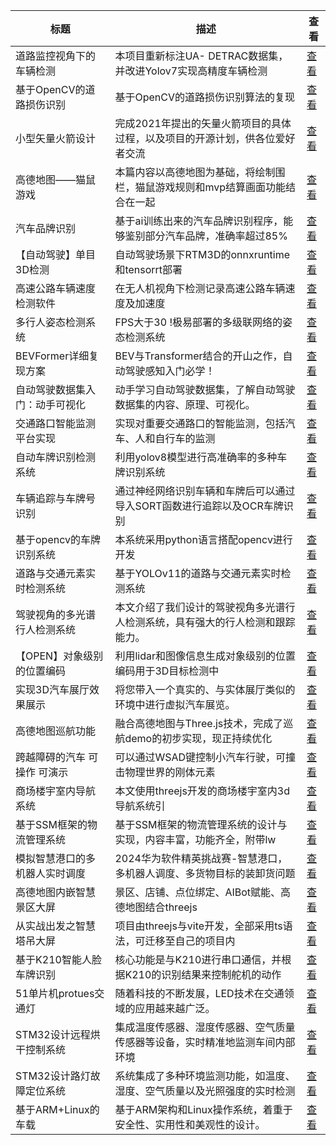 |标题|描述|查看|
|-|-|-|
| 道路监控视角下的车辆检测    | 本项目重新标注UA- DETRAC数据集，并改进Yolov7实现高精度车辆检测  | [查看](https://www.aspiringcode.com/content?id=17258868409861) |
| 基于OpenCV的道路损伤识别 | 基于OpenCV的道路损伤识别算法的复现                     | [查看](https://www.aspiringcode.com/content?id=17332130572465) |
| 小型矢量火箭设计        | 完成2021年提出的矢量火箭项目的具体过程，以及项目的开源计划，供各位爱好者交流 | [查看](https://www.aspiringcode.com/content?id=17269239234485) |
| 高德地图——猫鼠游戏      | 本篇内容以高德地图为基础，将绘制围栏，猫鼠游戏规则和mvp结算画面功能结合在一起 | [查看](https://www.aspiringcode.com/content?id=17283566574863) |
| 汽车品牌识别          | 基于ai训练出来的汽车品牌识别程序，能够鉴别部分汽车品牌，准确率超过85%    | [查看](https://www.aspiringcode.com/content?id=19)             |
| 【自动驾驶】单目3D检测    | 自动驾驶场景下RTM3D的onnxruntime和tensorrt部署      | [查看](https://www.aspiringcode.com/content?id=17086822672850) |
| 高速公路车辆速度检测软件    | 在无人机视角下检测记录高速公路车辆速度及加速度                  | [查看](https://www.aspiringcode.com/content?id=17116866339395) |
| 多行人姿态检测系统       | FPS大于30 !极易部署的多级联网络的姿态检测系统               | [查看](https://www.aspiringcode.com/content?id=17126493245787) |
| BEVFormer详细复现方案 | BEV与Transformer结合的开山之作，自动驾驶感知入门必学！       | [查看](https://www.aspiringcode.com/content?id=17135826275842) |
| 自动驾驶数据集入门：动手可视化 | 动手学习自动驾驶数据集，了解自动驾驶数据集的内容、原理、可视化。         | [查看](https://www.aspiringcode.com/content?id=17150790635460) |
| 交通路口智能监测平台实现    | 实现对重要交通路口的智能监测，包括汽车、人和自行车的监测             | [查看](https://www.aspiringcode.com/content?id=17218996189491) |
| 自动车牌识别检测系统      | 利用yolov8模型进行高准确率的多种车牌识别系统                | [查看](https://www.aspiringcode.com/content?id=17235461579540) |
| 车辆追踪与车牌号识别      | 通过神经网络识别车辆和车牌后可以通过导入SORT函数进行追踪以及OCR车牌识别  | [查看](https://www.aspiringcode.com/content?id=17274270575985) |
| 基于opencv的车牌识别系统 | 本系统采用python语言搭配opencv进行开发                | [查看](https://www.aspiringcode.com/content?id=17283775171016) |
| 道路与交通元素实时检测系统   |  基于YOLOv11的道路与交通元素实时检测系统                 | [查看](https://www.aspiringcode.com/content?id=17358905187781) |
| 驾驶视角的多光谱行人检测系统  | 本文介绍了我们设计的驾驶视角多光谱行人检测系统，具有强大的行人检测和跟踪能力。  | [查看](https://www.aspiringcode.com/content?id=17392580806251) |
| 【OPEN】对象级别的位置编码 | 利用lidar和图像信息生成对象级别的位置编码用于3D目标检测中         | [查看](https://www.aspiringcode.com/content?id=17403190558083) |
| 实现3D汽车展厅效果展示    | 将您带入一个真实的、与实体展厅类似的环境中进行虚拟汽车展览。           | [查看](https://www.aspiringcode.com/content?id=17029194387532) |
| 高德地图巡航功能        | 融合高德地图与Three.js技术，完成了巡航demo的初步实现，现正持续优化  | [查看](https://www.aspiringcode.com/content?id=17086628146313) |
| 跨越障碍的汽车 可操作 可演示 | 可以通过WSAD键控制小汽车行驶，可撞击物理世界的刚体元素            | [查看](https://www.aspiringcode.com/content?id=17102506466790) |
| 商场楼宇室内导航系统      | 本文使用threejs开发的商场楼宇室内3d导航系统引              | [查看](https://www.aspiringcode.com/content?id=17162580178393) |
| 基于SSM框架的物流管理系统  | 基于SSM框架的物流管理系统的设计与实现，内容丰富，功能齐全，附带lw      | [查看](https://www.aspiringcode.com/content?id=17249291402408) |
| 模拟智慧港口的多机器人实时调度 | 2024华为软件精英挑战赛-智慧港口，多机器人调度、多货物目标的装卸货问题    | [查看](https://www.aspiringcode.com/content?id=17240804093177) |
| 高德地图内嵌智慧景区大屏    | 景区、店铺、点位绑定、AIBot赋能、高德地图结合threejs         | [查看](https://www.aspiringcode.com/content?id=17227021262564) |
| 从实战出发之智慧塔吊大屏    | 项目由threejs与vite开发，全部采用ts语法，可迁移至自己的项目内    | [查看](https://www.aspiringcode.com/content?id=17236866500398) |
| 基于K210智能人脸车牌识别  | 核心功能是与K210进行串口通信，并根据K210的识别结果来控制舵机的动作    | [查看](https://www.aspiringcode.com/content?id=17277720828036) |
| 51单片机protues交通灯 | 随着科技的不断发展，LED技术在交通领域的应用越来越广泛。            | [查看](https://www.aspiringcode.com/content?id=17283788382534) |
| STM32设计远程烘干控制系统 | 集成温度传感器、湿度传感器、空气质量传感器等设备，实时精准地监测车间内部环境   | [查看](https://www.aspiringcode.com/content?id=17284533057380) |
| STM32设计路灯故障定位系统 | 系统集成了多种环境监测功能，如温度、湿度、空气质量以及光照强度的实时检测     | [查看](https://www.aspiringcode.com/content?id=17284534732631) |
| 基于ARM+Linux的车载  | 基于ARM架构和Linux操作系统，着重于安全性、实用性和美观性的设计。     | [查看](https://www.aspiringcode.com/content?id=17284919479375) |
